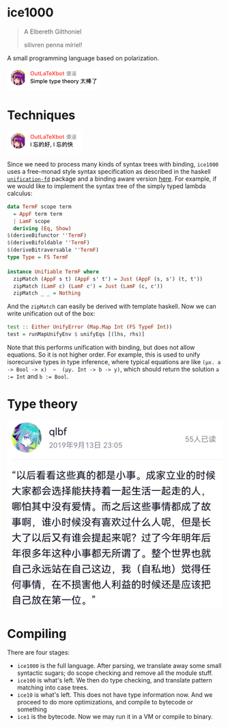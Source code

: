 # ice1000
> A Elbereth Gilthoniel
> 
> silivren penna míriel!

A small programming language based on polarization.

![Simple type theory is so great](img/Suppression1.png)

# Techniques

![I wonder how, I wonder why](img/Suppression2.png)

Since we need to process many kinds of syntax trees with binding, `ice1000`
uses a free-monad style syntax specification as described in the haskell
[`unification-fd`](https://hackage.haskell.org/package/unification-fd)
package and a binding aware version
[here](http://arxiv.org/abs/2204.05653v1). For example, if we would like to
implement the syntax tree of the simply typed lambda calculus:

```hs
data TermF scope term
  = AppF term term
  | LamF scope
  deriving (Eq, Show)
$(deriveBifunctor ''TermF)
$(deriveBifoldable ''TermF)
$(deriveBitraversable ''TermF)
type Type = FS TermF

instance Unifiable TermF where
  zipMatch (AppF s t) (AppF s' t') = Just (AppF (s, s') (t, t'))
  zipMatch (LamF c) (LamF c') = Just (LamF (c, c'))
  zipMatch _ _ = Nothing
```

And the `zipMatch` can easily be derived with template haskell. Now we can
write unification out of the box:

```hs
test :: Either UnifyError (Map.Map Int (FS TypeF Int))
test = runMapUnifyEnv $ unifyEqs [(lhs, rhs)]
```

Note that this performs unification with binding, but does not allow equations.
So it is not higher order. For example, this is used to unify isorecursive types
in type inference, where typical equations are like
`(µx. a -> Bool -> x)  ~  (µy. Int -> b -> y)`, which should return the solution
`a := Int` and `b := Bool`.

# Type theory

![Wisdom of life](img/Suppression3.png)

# Compiling
There are four stages:

- `ice1000` is the full language. After parsing, we translate away some small
  syntactic sugars; do scope checking and remove all the module stuff.
- `ice100` is what's left. We then do type checking, and translate pattern matching
  into case trees. <!-- Lambda floating? Stuff like that --->
- `ice10` is what's left. This does not have type information now. And we proceed
  to do more optimizations, and compile to bytecode or something
- `ice1` is the bytecode. Now we may run it in a VM or compile to binary.
